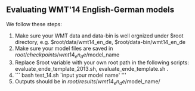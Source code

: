 ## Evaluating WMT'14 English-German models

We follow these steps: 
1. Make sure your WMT data and data-bin is well orgnized under $root directory, e.g. $root/data/wmt14_en_de, $root/data-bin/wmt14_en_de
2. Make sure your model files are saved in $root/checkpoints/wmt14_en_de/$model_name
3. Replace $root variable with your own root path in the following scripts: evaluate_ende_template_2013.sh, evaluate_ende_template.sh .
4. ``` bash test_14.sh `input your model name' '''
5. Outputs should be in $root/results/wmt14_en_de/$model_name/